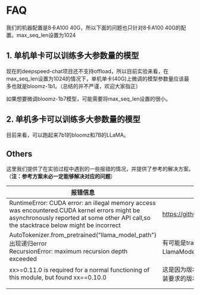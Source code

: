 # FAQ

我们的机器配置是8卡A100 40G，所以下面的问题也只针对8卡A100 40G的配置。max_seq_len设置为1024

## <a name="1"></a> 1. 单机单卡可以训练多大参数量的模型

现在的deepspeed-chat项目还不支持offload，所以目前实验来看，在max_seq_len设置为1024的情况下，单机单卡(40G)上微调的模型参数量应该最多也就是bloomz-1b1。（总结的并不严谨，欢迎大家指正）

如果想要微调bloomz-1b7模型，可能需要将max_seq_len设置的很小。



## <a name="2"></a> 2. 单机多卡可以训练多大参数量的模型

目前来看，可以跑起来7b1的bloomz和7B的LLaMA。



## <a name="Others"></a>Others

这里我们提供了在实验过程中遇到的一些报错的情况，并提供了参考的解决方案。（**注：参考方案未必一定能够解决对应的问题**）

| 报错信息                                                     | 参考                                                         |
| ------------------------------------------------------------ | ------------------------------------------------------------ |
| RuntimeError: CUDA error: an illegal memory access was encountered.CUDA kernel errors might be asynchronously reported at some other API call,so the stacktrace below might be incorrect | https://github.com/pytorch/pytorch/issues/21819              |
| AutoTokenizer.from_pretrained("llama_model_path")出现递归error<br />RecursionError: maximum recursion depth exceeded | 有可能是transformers版本的问题，对于LlamaModel，可采用LlamaTokenizer加载 |
| xx>=0.11.0 is required for a normal functioning of this module, but found xx==0.10.0 | 这是因为版本不匹配导致的问题，可按照报错信息安装要求的版本即可 |
|                                                              |                                                              |
|                                                              |                                                              |
